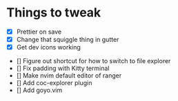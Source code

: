 # Things to tweak

- [x] Prettier on save
- [x] Change that squiggle thing in gutter
- [x] Get dev icons working
- [] Figure out shortcut for how to switch to file explorer
- [] Fix padding with Kitty terminal
- [] Make nvim default editor of ranger
- [] Add coc-explorer plugin
- [] Add goyo.vim
